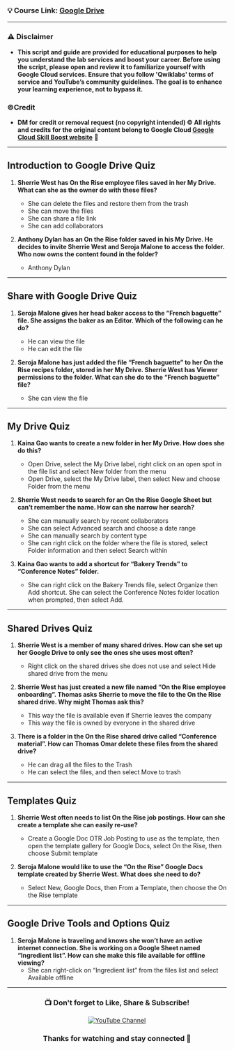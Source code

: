 ### 💡 Course Link: [Google Drive](https://www.cloudskillsboost.google/course_templates/199)

---

### ⚠️ Disclaimer
- **This script and guide are provided for educational purposes to help you understand the lab services and boost your career. Before using the script, please open and review it to familiarize yourself with Google Cloud services. Ensure that you follow 'Qwiklabs' terms of service and YouTube’s community guidelines. The goal is to enhance your learning experience, not to bypass it.**

### ©Credit
- **DM for credit or removal request (no copyright intended) © All rights and credits for the original content belong to Google Cloud [Google Cloud Skill Boost website](https://www.cloudskillsboost.google/)** 🙏

---

## **Introduction to Google Drive Quiz**

1. **Sherrie West has On the Rise employee files saved in her My Drive. What can she as the owner do with these files?**  
   - She can delete the files and restore them from the trash  
   - She can move the files  
   - She can share a file link  
   - She can add collaborators

2. **Anthony Dylan has an On the Rise folder saved in his My Drive. He decides to invite Sherrie West and Seroja Malone to access the folder. Who now owns the content found in the folder?**  
   - Anthony Dylan

---

## **Share with Google Drive Quiz**

1. **Seroja Malone gives her head baker access to the “French baguette” file. She assigns the baker as an Editor. Which of the following can he do?**  
   - He can view the file  
   - He can edit the file

2. **Seroja Malone has just added the file “French baguette” to her On the Rise recipes folder, stored in her My Drive. Sherrie West has Viewer permissions to the folder. What can she do to the “French baguette” file?**  
   - She can view the file

---

## **My Drive Quiz**

1. **Kaina Gao wants to create a new folder in her My Drive. How does she do this?**  
   - Open Drive, select the My Drive label, right click on an open spot in the file list and select New folder from the menu  
   - Open Drive, select the My Drive label, then select New and choose Folder from the menu

2. **Sherrie West needs to search for an On the Rise Google Sheet but can’t remember the name. How can she narrow her search?**  
   - She can manually search by recent collaborators  
   - She can select Advanced search and choose a date range  
   - She can manually search by content type  
   - She can right click on the folder where the file is stored, select Folder information and then select Search within

3. **Kaina Gao wants to add a shortcut for “Bakery Trends” to “Conference Notes” folder.**  
   - She can right click on the Bakery Trends file, select Organize then Add shortcut. She can select the Conference Notes folder location when prompted, then select Add.

---

## **Shared Drives Quiz**

1. **Sherrie West is a member of many shared drives. How can she set up her Google Drive to only see the ones she uses most often?**  
   - Right click on the shared drives she does not use and select Hide shared drive from the menu

2. **Sherrie West has just created a new file named “On the Rise employee onboarding”. Thomas asks Sherrie to move the file to the On the Rise shared drive. Why might Thomas ask this?**  
   - This way the file is available even if Sherrie leaves the company  
   - This way the file is owned by everyone in the shared drive

3. **There is a folder in the On the Rise shared drive called “Conference material”. How can Thomas Omar delete these files from the shared drive?**  
   - He can drag all the files to the Trash  
   - He can select the files, and then select Move to trash

---

## **Templates Quiz**

1. **Sherrie West often needs to list On the Rise job postings. How can she create a template she can easily re-use?**  
   - Create a Google Doc OTR Job Posting to use as the template, then open the template gallery for Google Docs, select On the Rise, then choose Submit template

2. **Seroja Malone would like to use the “On the Rise” Google Docs template created by Sherrie West. What does she need to do?**  
   - Select New, Google Docs, then From a Template, then choose the On the Rise template

---

## **Google Drive Tools and Options Quiz**

1. **Seroja Malone is traveling and knows she won’t have an active internet connection. She is working on a Google Sheet named “Ingredient list”. How can she make this file available for offline viewing?**  
   - She can right-click on “Ingredient list” from the files list and select Available offline

---

<div align="center">
  <h3>📺 Don't forget to Like, Share & Subscribe!</h3>

  <a href="https://www.youtube.com/@ArcadeGenius-z1">
    <img src="https://img.shields.io/badge/YouTube-ArcadeGenius-FF0000?style=for-the-badge&logo=youtube&logoColor=white" alt="YouTube Channel">
  </a>

  <h3>Thanks for watching and stay connected 🙂</h3>
</div>
